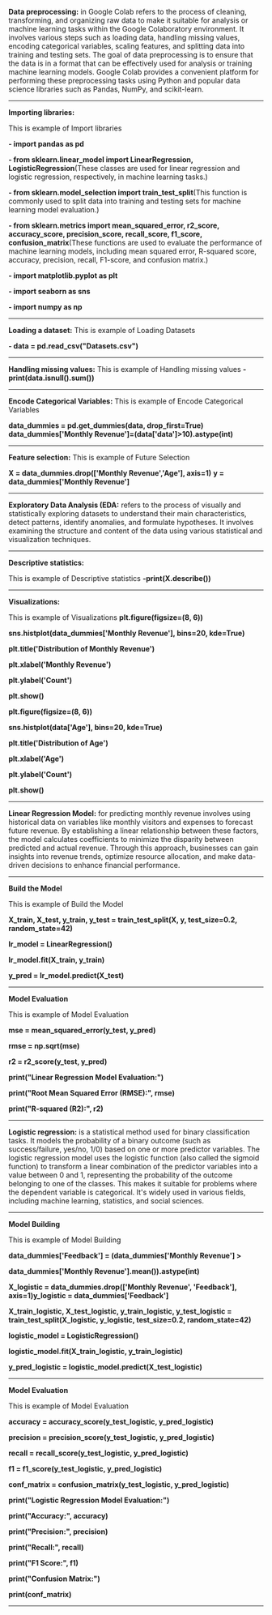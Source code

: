 **Data preprocessing:** in Google Colab refers to the process of cleaning, transforming, and organizing raw data to make it suitable for analysis or machine learning tasks within the Google Colaboratory environment. It involves various steps such as loading data, handling missing values, encoding categorical variables, scaling features, and splitting data into training and testing sets. The goal of data preprocessing is to ensure that the data is in a format that can be effectively used for analysis or training machine learning models. Google Colab provides a convenient platform for performing these preprocessing tasks using Python and popular data science libraries such as Pandas, NumPy, and scikit-learn.
*****
**Importing libraries:** 

This is example of Import libraries

**- import pandas as pd**

**- from sklearn.linear_model import LinearRegression, LogisticRegression**(These classes are used for linear regression and logistic regression, respectively, in machine learning tasks.)

**- from sklearn.model_selection import train_test_split**(This function is commonly used to split data into training and testing sets for machine learning model evaluation.)

**- from sklearn.metrics import mean_squared_error, r2_score, accuracy_score, precision_score, recall_score, f1_score, confusion_matrix**(These functions are used to evaluate the performance of machine learning models, including mean squared error, R-squared score, accuracy, precision, recall, F1-score, and confusion matrix.)

**- import matplotlib.pyplot as plt**

**- import seaborn as sns**

**- import numpy as np**

*****
**Loading a dataset:** 
This is example of Loading Datasets

**- data = pd.read_csv("Datasets.csv")**
*****
**Handling missing values:** 
This is example of Handling missing values
**- print(data.isnull().sum())**
*****
 **Encode Categorical Variables:** 
 This is example of Encode Categorical Variables
 
**data_dummies = pd.get_dummies(data, drop_first=True)**
**data_dummies['Monthly Revenue']=(data['data']>10).astype(int)**
*****
**Feature selection:** 
This is example of Future Selection 

**X = data_dummies.drop(['Monthly Revenue','Age'], axis=1)**
**y = data_dummies['Monthly Revenue']**
*****
**Exploratory Data Analysis (EDA:** refers to the process of visually and statistically exploring datasets to understand their main characteristics, detect patterns, identify anomalies, and formulate hypotheses. It involves examining the structure and content of the data using various statistical and visualization techniques.
*****
**Descriptive statistics:** 

This is example of Descriptive statistics
**-print(X.describe())**
*****
 **Visualizations:** 

 This is example of Visualizations
 **plt.figure(figsize=(8, 6))**

**sns.histplot(data_dummies['Monthly Revenue'], bins=20, kde=True)**

**plt.title('Distribution of Monthly Revenue')**

**plt.xlabel('Monthly Revenue')**

**plt.ylabel('Count')**

**plt.show()**

**plt.figure(figsize=(8, 6))**

**sns.histplot(data['Age'], bins=20, kde=True)**

**plt.title('Distribution of Age')**

**plt.xlabel('Age')**

**plt.ylabel('Count')**

**plt.show()**
******

  **Linear Regression Model:** for predicting monthly revenue involves using historical data on variables like monthly visitors and expenses to forecast future revenue. By establishing a linear relationship between these factors, the model calculates coefficients to minimize the disparity between predicted and actual revenue. Through this approach, businesses can gain insights into revenue trends, optimize resource allocation, and make data-driven decisions to enhance financial performance.
*****
 **Build the Model**
  
This is example of Build the Model

  **X_train, X_test, y_train, y_test = train_test_split(X, y, test_size=0.2, random_state=42)**

**lr_model = LinearRegression()**

**lr_model.fit(X_train, y_train)**

**y_pred = lr_model.predict(X_test)**
*****


**Model Evaluation**

This is example of Model Evaluation

**mse = mean_squared_error(y_test, y_pred)**

**rmse = np.sqrt(mse)**

**r2 = r2_score(y_test, y_pred)**


**print("Linear Regression Model Evaluation:")**

**print("Root Mean Squared Error (RMSE):", rmse)**

**print("R-squared (R2):", r2)**
*****

**Logistic regression:** is a statistical method used for binary classification tasks. It models the probability of a binary outcome (such as success/failure, yes/no, 1/0) based on one or more predictor variables. The logistic regression model uses the logistic function (also called the sigmoid function) to transform a linear combination of the predictor variables into a value between 0 and 1, representing the probability of the outcome belonging to one of the classes. This makes it suitable for problems where the dependent variable is categorical. It's widely used in various fields, including machine learning, statistics, and social sciences.
*****
**Model Building**

This is example of Model Building

**data_dummies['Feedback'] = (data_dummies['Monthly Revenue'] >**


**data_dummies['Monthly Revenue'].mean()).astype(int)**

**X_logistic = data_dummies.drop(['Monthly Revenue', 'Feedback'], axis=1)y_logistic = data_dummies['Feedback']**

**X_train_logistic, X_test_logistic, y_train_logistic, y_test_logistic = train_test_split(X_logistic, y_logistic, test_size=0.2, random_state=42)**

**logistic_model = LogisticRegression()**

**logistic_model.fit(X_train_logistic, y_train_logistic)**

**y_pred_logistic = logistic_model.predict(X_test_logistic)**
*****
**Model Evaluation**

This is example of Model Evaluation

**accuracy = accuracy_score(y_test_logistic, y_pred_logistic)**

**precision = precision_score(y_test_logistic, y_pred_logistic)**

**recall = recall_score(y_test_logistic, y_pred_logistic)**

**f1 = f1_score(y_test_logistic, y_pred_logistic)**

**conf_matrix = confusion_matrix(y_test_logistic, y_pred_logistic)**


**print("Logistic Regression Model Evaluation:")**

**print("Accuracy:", accuracy)**

**print("Precision:", precision)**

**print("Recall:", recall)**

**print("F1 Score:", f1)**

**print("Confusion Matrix:")**

**print(conf_matrix)**
*******




